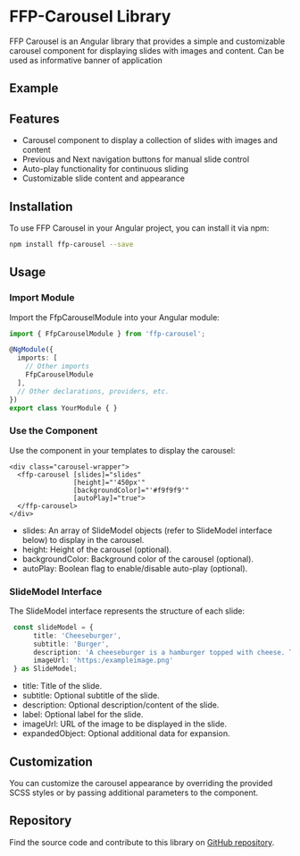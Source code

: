 # FFP-Carousel Library

FFP Carousel is an Angular library that provides a simple and customizable carousel component for displaying slides with images and content. Can be used as informative banner of application

## Example



## Features

- Carousel component to display a collection of slides with images and content
- Previous and Next navigation buttons for manual slide control
- Auto-play functionality for continuous sliding
- Customizable slide content and appearance

## Installation

To use FFP Carousel in your Angular project, you can install it via npm:

```bash
npm install ffp-carousel --save
```

## Usage

### Import Module

Import the FfpCarouselModule into your Angular module:

```typescript
import { FfpCarouselModule } from 'ffp-carousel';

@NgModule({
  imports: [
    // Other imports
    FfpCarouselModule
  ],
  // Other declarations, providers, etc.
})
export class YourModule { }

```

### Use the Component

Use the <ffp-carousel> component in your templates to display the carousel:

```angular2html
<div class="carousel-wrapper">
  <ffp-carousel [slides]="slides"
                [height]="'450px'"
                [backgroundColor]="'#f9f9f9'"
                [autoPlay]="true">
  </ffp-carousel>
</div>
```

- slides: An array of SlideModel objects (refer to SlideModel interface below) to display in the carousel.
- height: Height of the carousel (optional).
- backgroundColor: Background color of the carousel (optional).
- autoPlay: Boolean flag to enable/disable auto-play (optional).

### SlideModel Interface

The SlideModel interface represents the structure of each slide:

```typescript
 const slideModel = {
      title: 'Cheeseburger',
      subtitle: 'Burger',
      description: 'A cheeseburger is a hamburger topped with cheese. Traditionally, the slice of cheese is placed on top of the meat patty. The cheese is usually added to the cooking hamburger patty shortly before serving, which allows the cheese to melt. Cheeseburgers can include variations in structure, ingredients and composition. As with other hamburgers, a cheeseburger may include toppings such as lettuce, tomato, onion, pickles, bacon, mayonnaise, ketchup, and mustard.',
      imageUrl: 'https:/exampleimage.png'
 } as SlideModel;
```

- title: Title of the slide.
- subtitle: Optional subtitle of the slide.
- description: Optional description/content of the slide.
- label: Optional label for the slide.
- imageUrl: URL of the image to be displayed in the slide.
- expandedObject: Optional additional data for expansion.


## Customization
You can customize the carousel appearance by overriding the provided SCSS styles or by passing additional parameters to the component.

## Repository
Find the source code and contribute to this library on [GitHub repository](https://github.com/Andrew05Kot/info-carousel/tree/master/projects/ffp-carousel).

